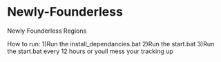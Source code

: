 # Newly-Founderless
Newly Founderless Regions

How to run:
1)Run the install_dependancies.bat
2)Run the start.bat
3)Run the start.bat every 12 hours or youll mess your tracking up
